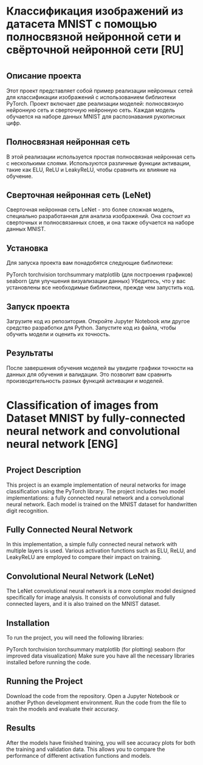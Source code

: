 # Классификация изображений из датасета MNIST с помощью полносвязной нейронной сети и свёрточной нейронной сети [RU]
#
## Описание проекта
Этот проект представляет собой пример реализации нейронных сетей для классификации изображений с использованием библиотеки PyTorch. Проект включает две реализации моделей: полносвязную нейронную сеть и сверточную нейронную сеть. Каждая модель обучается на наборе данных MNIST для распознавания рукописных цифр.

## Полносвязная нейронная сеть
В этой реализации используется простая полносвязная нейронная сеть с несколькими слоями. Используются различные функции активации, такие как ELU, ReLU и LeakyReLU, чтобы сравнить их влияние на обучение.

## Сверточная нейронная сеть (LeNet)
Сверточная нейронная сеть LeNet - это более сложная модель, специально разработанная для анализа изображений. Она состоит из сверточных и полносвязанных слоев, и она также обучается на наборе данных MNIST.

## Установка
Для запуска проекта вам понадобятся следующие библиотеки:

PyTorch
torchvision
torchsummary
matplotlib (для построения графиков)
seaborn (для улучшения визуализации данных)
Убедитесь, что у вас установлены все необходимые библиотеки, прежде чем запустить код.

## Запуск проекта
Загрузите код из репозитория.
Откройте Jupyter Notebook или другое средство разработки для Python.
Запустите код из файла, чтобы обучить модели и оценить их точность.
## Результаты
После завершения обучения моделей вы увидите графики точности на данных для обучения и валидации. Это позволит вам сравнить производительность разных функций активации и моделей.
#
#
#
#
#
# Classification of images from Dataset MNIST by fully-connected neural network and convolutional neural network [ENG]
#
## Project Description
This project is an example implementation of neural networks for image classification using the PyTorch library. The project includes two model implementations: a fully connected neural network and a convolutional neural network. Each model is trained on the MNIST dataset for handwritten digit recognition.

## Fully Connected Neural Network
In this implementation, a simple fully connected neural network with multiple layers is used. Various activation functions such as ELU, ReLU, and LeakyReLU are employed to compare their impact on training.

## Convolutional Neural Network (LeNet)
The LeNet convolutional neural network is a more complex model designed specifically for image analysis. It consists of convolutional and fully connected layers, and it is also trained on the MNIST dataset.

## Installation
To run the project, you will need the following libraries:

PyTorch
torchvision
torchsummary
matplotlib (for plotting)
seaborn (for improved data visualization)
Make sure you have all the necessary libraries installed before running the code.

## Running the Project
Download the code from the repository.
Open a Jupyter Notebook or another Python development environment.
Run the code from the file to train the models and evaluate their accuracy.
## Results
After the models have finished training, you will see accuracy plots for both the training and validation data. This allows you to compare the performance of different activation functions and models.
